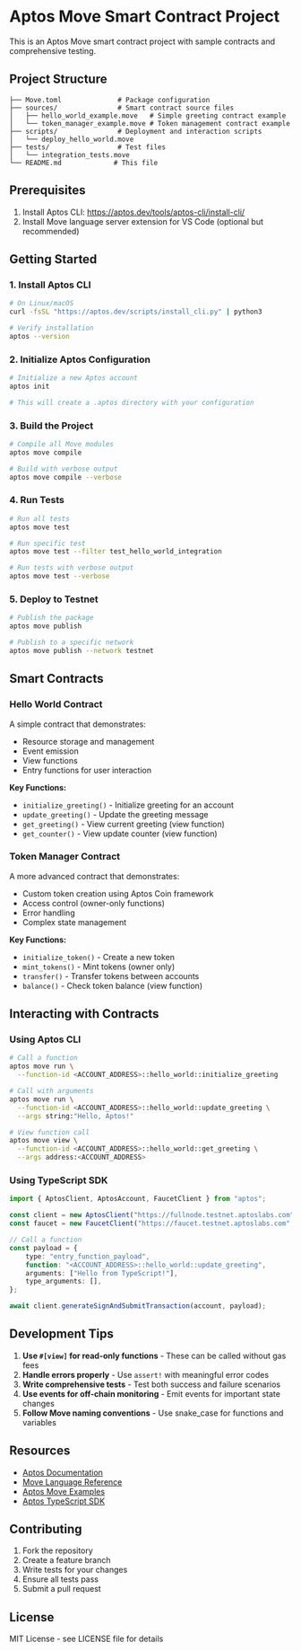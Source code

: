 # Aptos Move Smart Contract Project

This is an Aptos Move smart contract project with sample contracts and
comprehensive testing.

## Project Structure

```
├── Move.toml              # Package configuration
├── sources/               # Smart contract source files
│   ├── hello_world_example.move   # Simple greeting contract example
│   └── token_manager_example.move # Token management contract example
├── scripts/               # Deployment and interaction scripts
│   └── deploy_hello_world.move
├── tests/                 # Test files
│   └── integration_tests.move
└── README.md             # This file
```

## Prerequisites

1. Install Aptos CLI: https://aptos.dev/tools/aptos-cli/install-cli/
2. Install Move language server extension for VS Code (optional but recommended)

## Getting Started

### 1. Install Aptos CLI

```bash
# On Linux/macOS
curl -fsSL "https://aptos.dev/scripts/install_cli.py" | python3

# Verify installation
aptos --version
```

### 2. Initialize Aptos Configuration

```bash
# Initialize a new Aptos account
aptos init

# This will create a .aptos directory with your configuration
```

### 3. Build the Project

```bash
# Compile all Move modules
aptos move compile

# Build with verbose output
aptos move compile --verbose
```

### 4. Run Tests

```bash
# Run all tests
aptos move test

# Run specific test
aptos move test --filter test_hello_world_integration

# Run tests with verbose output
aptos move test --verbose
```

### 5. Deploy to Testnet

```bash
# Publish the package
aptos move publish

# Publish to a specific network
aptos move publish --network testnet
```

## Smart Contracts

### Hello World Contract

A simple contract that demonstrates:

- Resource storage and management
- Event emission
- View functions
- Entry functions for user interaction

**Key Functions:**

- `initialize_greeting()` - Initialize greeting for an account
- `update_greeting()` - Update the greeting message
- `get_greeting()` - View current greeting (view function)
- `get_counter()` - View update counter (view function)

### Token Manager Contract

A more advanced contract that demonstrates:

- Custom token creation using Aptos Coin framework
- Access control (owner-only functions)
- Error handling
- Complex state management

**Key Functions:**

- `initialize_token()` - Create a new token
- `mint_tokens()` - Mint tokens (owner only)
- `transfer()` - Transfer tokens between accounts
- `balance()` - Check token balance (view function)

## Interacting with Contracts

### Using Aptos CLI

```bash
# Call a function
aptos move run \
  --function-id <ACCOUNT_ADDRESS>::hello_world::initialize_greeting

# Call with arguments
aptos move run \
  --function-id <ACCOUNT_ADDRESS>::hello_world::update_greeting \
  --args string:"Hello, Aptos!"

# View function call
aptos move view \
  --function-id <ACCOUNT_ADDRESS>::hello_world::get_greeting \
  --args address:<ACCOUNT_ADDRESS>
```

### Using TypeScript SDK

```typescript
import { AptosClient, AptosAccount, FaucetClient } from "aptos";

const client = new AptosClient("https://fullnode.testnet.aptoslabs.com");
const faucet = new FaucetClient("https://faucet.testnet.aptoslabs.com", client);

// Call a function
const payload = {
	type: "entry_function_payload",
	function: "<ACCOUNT_ADDRESS>::hello_world::update_greeting",
	arguments: ["Hello from TypeScript!"],
	type_arguments: [],
};

await client.generateSignAndSubmitTransaction(account, payload);
```

## Development Tips

1. **Use `#[view]` for read-only functions** - These can be called without gas
   fees
2. **Handle errors properly** - Use `assert!` with meaningful error codes
3. **Write comprehensive tests** - Test both success and failure scenarios
4. **Use events for off-chain monitoring** - Emit events for important state
   changes
5. **Follow Move naming conventions** - Use snake_case for functions and
   variables

## Resources

- [Aptos Documentation](https://aptos.dev/)
- [Move Language Reference](https://move-language.github.io/move/)
- [Aptos Move Examples](https://github.com/aptos-labs/aptos-core/tree/main/aptos-move/move-examples)
- [Aptos TypeScript SDK](https://github.com/aptos-labs/aptos-ts-sdk)

## Contributing

1. Fork the repository
2. Create a feature branch
3. Write tests for your changes
4. Ensure all tests pass
5. Submit a pull request

## License

MIT License - see LICENSE file for details
